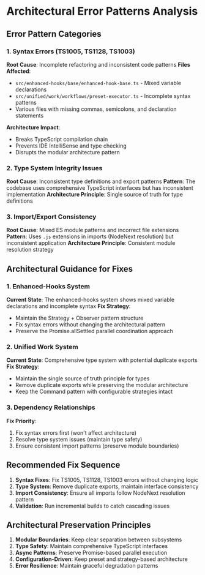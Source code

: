 # Architectural Error Patterns Analysis

## Error Pattern Categories

### 1. Syntax Errors (TS1005, TS1128, TS1003)
**Root Cause**: Incomplete refactoring and inconsistent code patterns
**Files Affected**: 
- `src/enhanced-hooks/base/enhanced-hook-base.ts` - Mixed variable declarations
- `src/unified/work/workflows/preset-executor.ts` - Incomplete syntax patterns
- Various files with missing commas, semicolons, and declaration statements

**Architecture Impact**: 
- Breaks TypeScript compilation chain
- Prevents IDE IntelliSense and type checking
- Disrupts the modular architecture pattern

### 2. Type System Integrity Issues
**Root Cause**: Inconsistent type definitions and export patterns
**Pattern**: The codebase uses comprehensive TypeScript interfaces but has inconsistent implementation
**Architecture Principle**: Single source of truth for type definitions

### 3. Import/Export Consistency
**Root Cause**: Mixed ES module patterns and incorrect file extensions
**Pattern**: Uses `.js` extensions in imports (NodeNext resolution) but inconsistent application
**Architecture Principle**: Consistent module resolution strategy

## Architectural Guidance for Fixes

### 1. Enhanced-Hooks System
**Current State**: The enhanced-hooks system shows mixed variable declarations and incomplete syntax
**Fix Strategy**: 
- Maintain the Strategy + Observer pattern structure
- Fix syntax errors without changing the architectural pattern
- Preserve the Promise.allSettled parallel coordination approach

### 2. Unified Work System
**Current State**: Comprehensive type system with potential duplicate exports
**Fix Strategy**:
- Maintain the single source of truth principle for types
- Remove duplicate exports while preserving the modular architecture
- Keep the Command pattern with configurable strategies intact

### 3. Dependency Relationships
**Fix Priority**: 
1. Fix syntax errors first (won't affect architecture)
2. Resolve type system issues (maintain type safety)
3. Ensure consistent import patterns (preserve module boundaries)

## Recommended Fix Sequence

1. **Syntax Fixes**: Fix TS1005, TS1128, TS1003 errors without changing logic
2. **Type System**: Remove duplicate exports, maintain interface consistency
3. **Import Consistency**: Ensure all imports follow NodeNext resolution pattern
4. **Validation**: Run incremental builds to catch cascading issues

## Architectural Preservation Principles

1. **Modular Boundaries**: Keep clear separation between subsystems
2. **Type Safety**: Maintain comprehensive TypeScript interfaces
3. **Async Patterns**: Preserve Promise-based parallel execution
4. **Configuration-Driven**: Keep preset and strategy-based architecture
5. **Error Resilience**: Maintain graceful degradation patterns